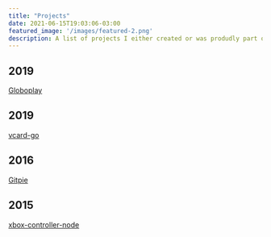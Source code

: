```yaml
---
title: "Projects"
date: 2021-06-15T19:03:06-03:00
featured_image: '/images/featured-2.png'
description: A list of projects I either created or was produdly part of
---
```


## 2019

[Globoplay](https://globoplay.globo.com/)
## 2019

[vcard-go](https://github.com/mapaiva/xbox-node)

## 2016

[Gitpie](https://gitpie.github.io/)
## 2015

[xbox-controller-node](https://github.com/mapaiva/xbox-controller-node)

